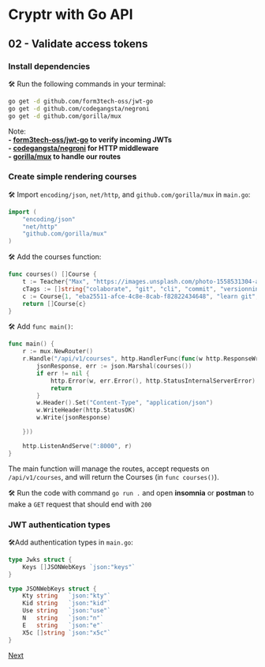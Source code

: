 # Cryptr with Go API

## 02 - Validate access tokens

### Install dependencies

🛠️️ Run the following commands in your terminal:

```bash
go get -d github.com/form3tech-oss/jwt-go
go get -d github.com/codegangsta/negroni
go get -d github.com/gorilla/mux
```

Note:   
__- [form3tech-oss/jwt-go](https://github.com/form3tech-oss/jwt-go) to verify incoming JWTs__  
__- [codegangsta/negroni](https://github.com/urfave/negroni) for HTTP middleware__  
__- [gorilla/mux](https://github.com/gorilla/mux) to handle our routes__  

### Create simple rendering courses

🛠️️ Import `encoding/json`, `net/http`, and `github.com/gorilla/mux` in `main.go`:

```go
import (
	"encoding/json"
	"net/http"
	"github.com/gorilla/mux"
)
```

🛠️️ Add the courses function:

```go
func courses() []Course {
	t := Teacher{"Max", "https://images.unsplash.com/photo-1558531304-a4773b7e3a9c?ixlib=rb-1.2.1&ixid=eyJhcHBfaWQiOjEyMDd9&auto=format&fit=crop&w=634&q=80"}
	cTags := []string{"colaborate", "git", "cli", "commit", "versionning"}
	c := Course{1, "eba25511-afce-4c8e-8cab-f82822434648", "learn git", cTags, "https://carlchenet.com/wp-content/uploads/2019/04/git-logo.png", "Learn how to create, manage, fork, and collaborate on a project. Git stays a major part of all companies projects. Learning git is learning how to make your project better everyday", "5 nov", "1604577600000", t}
	return []Course{c}
}
```

🛠️️ Add `func main()`:

```go
func main() {
	r := mux.NewRouter()
	r.Handle("/api/v1/courses", http.HandlerFunc(func(w http.ResponseWriter, r *http.Request) {
		jsonResponse, err := json.Marshal(courses())
		if err != nil {
			http.Error(w, err.Error(), http.StatusInternalServerError)
			return
		}
		w.Header().Set("Content-Type", "application/json")
		w.WriteHeader(http.StatusOK)
		w.Write(jsonResponse)

	}))

	http.ListenAndServe(":8000", r)
}
```

The main function will manage the routes, accept requests on `/api/v1/courses`, and will return the Courses (in `func courses()`).

🛠️️ Run the code with command `go run .` and open **insomnia** or **postman** to make a `GET` request that should end with `200`

### JWT authentication types

🛠️️Add authentication types in `main.go`:

```go
type Jwks struct {
	Keys []JSONWebKeys `json:"keys"`
}

type JSONWebKeys struct {
	Kty string   `json:"kty"`
	Kid string   `json:"kid"`
	Use string   `json:"use"`
	N   string   `json:"n"`
	E   string   `json:"e"`
	X5c []string `json:"x5c"`
}
```

[Next](https://github.com/cryptr-examples/cryptr-go-api-sample/tree/03-add-your-cryptr-credentials)
